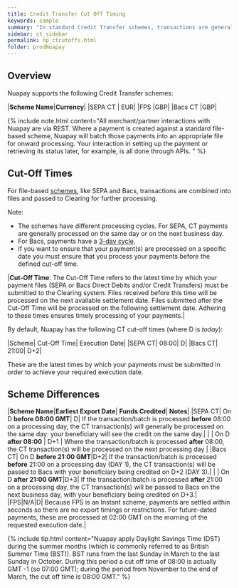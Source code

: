 ```yaml
---
title: Credit Transfer Cut Off Timing
keywords: sample
summary: "In standard Credit Transfer schemes, transactions are generally processed on the same or next business day depending on the timing. This section outlines the cut off times."
sidebar: ct_sidebar
permalink: np_ctcutoffs.html
folder: prodNuapay
---
```



## Overview

Nuapay supports the following Credit Transfer schemes:

|**Scheme Name**|**Currency**|
|SEPA CT | EUR|
|FPS |GBP|
|Bacs CT |GBP|

{% include note.html content="All merchant/partner interactions with Nuapay are via REST. Where a payment is created against a standard file-based scheme, Nuapay will batch those payments into an appropriate file for onward processing. Your interaction in setting up the payment or retrieving its status later, for example, is all done through APIs. " %}

## Cut-Off Times

For file-based <a href="#" data-toggle="tooltip" data-original-title="{{site.data.glossary.scheme}}">schemes</a>, like SEPA and Bacs, transactions are combined into files and passed to Clearing for further processing.

Note:
* The schemes have different processing cycles. For SEPA, CT payments are generally processed on the same day or on the next business day.
* For Bacs, payments have a <a href="#" data-toggle="tooltip" data-original-title="{{site.data.glossary.bacs_ct_cycle}}">3-day cycle</a>.
* If you want to ensure that your payment(s) are processed on a specific date you must ensure that you process your payments before the defined cut-off time.

|**Cut-Off Time**: The Cut-Off Time refers to the latest time by which your payment files (SEPA or Bacs Direct Debits and/or Credit Transfers) must be submitted to the Clearing system. Files received before this time will be processed on the next available settlement date. Files submitted after the Cut-Off Time will be processed on the following settlement date. Adhering to these times ensures timely processing of your payments.|

By default, Nuapay has the following CT cut-off times (where D is _today_):

|Scheme| Cut-Off Time| Execution Date|
|SEPA CT| 08:00| D|
|Bacs CT| 21:00| D+2|

These are the latest times by which your payments must be submitted in order to achieve your required execution date.

## Scheme Differences

|**Scheme Name**|**Earliest Export Date**| **Funds Credited**| **Notes**|
|SEPA CT|	On D **before 08:00 GMT**| D| If the transaction/batch is processed **before** 08:00 on a processing day, the CT transaction(s) will generally be processed on the same day: your beneficiary will see the credit on the same day.|
|         | On D **after 08:00** | D+1 | Where the transaction/batch is processed **after** 08:00, the CT transaction(s) will be processed on the next processing day |
|Bacs CT| On D **before 21:00 GMT**|D+2| If the transaction/batch is processed **before** 21:00 on a processing day (DAY 1), the CT transaction(s) will be passed to Bacs with your beneficiary being credited on D+2 (DAY 3).|
|         | On D **after 21:00 GMT**|D+3| If the transaction/batch is processed **after** 21:00 on a processing day, the CT transaction(s) will be passed to Bacs on the next business day, with your beneficiary being credited on D+3.|
|FPS|N/A|D| Because FPS is an Instant scheme, payments are settled within seconds so there are no export timings or restrictions. For future-dated payments, these are processed at 02:00 GMT on the morning of the requested execution date.|


{% include tip.html content="Nuapay apply Daylight Savings Time (DST) during the summer months (which is commonly referred to as British Summer Time (BST)). BST runs from the last Sunday in March to the last Sunday in October. During this period a cut off time of 08:00 is actually GMT -1 (so 07:00 GMT); during the period from November to the end of March, the cut off time is 08:00 GMT." %}
